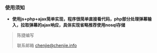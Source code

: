 ### 使用须知

- **使用js+php+ajax简单实现，程序很简单直接看代码，php部分处理弹幕输入，拉取弹幕的ajax响应，具体实现省略推荐使用nosql存储** 

>陈捷编写
>
>联系邮箱 chenjie@chenjie.info
